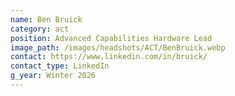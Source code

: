 ```yaml
---
name: Ben Bruick
category: act
position: Advanced Capabilities Hardware Lead
image_path: /images/headshots/ACT/BenBruick.webp
contact: https://www.linkedin.com/in/bruick/
contact_type: LinkedIn
g_year: Winter 2026
---
```

